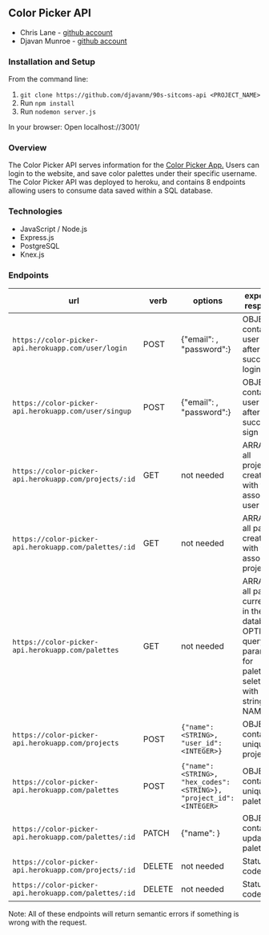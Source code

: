## Color Picker API
- Chris Lane - [github account](https://github.com/CLLane)
- Djavan Munroe - [github account](https://github.com/djavanm)

### Installation and Setup
From the command line:
1. `git clone https://github.com/djavanm/90s-sitcoms-api <PROJECT_NAME>`
1. Run `npm install`
1. Run `nodemon server.js`

In your browser:
Open localhost://3001/

### Overview
The Color Picker API serves information for the [Color Picker App.](https://color-picker-ui.herokuapp.com/login)
Users can login to the website, and save color palettes under their specific username. The Color Picker API was deployed to heroku, and contains 8 endpoints allowing users to consume data saved within a SQL database.

### Technologies
- JavaScript / Node.js 
- Express.js 
- PostgreSQL 
- Knex.js 

### Endpoints

| url | verb | options | expected response |
| ----|------|---------|---------------- |
| `https://color-picker-api.herokuapp.com/user/login` | POST |{"email": <STRING>, "password":<STRING>} | OBJECT containing user id after successful login. |
| `https://color-picker-api.herokuapp.com/user/singup` | POST |{"email": <STRING>, "password":<STRING>} | OBJECT containing user id after successful sign up. |
| `https://color-picker-api.herokuapp.com/projects/:id` | GET | not needed | ARRAY of all projects created with the associated user id. |
| `https://color-picker-api.herokuapp.com/palettes/:id` | GET | not needed | ARRAY of all palettes created with the associated project id.|
| `https://color-picker-api.herokuapp.com/palettes` | GET | not needed | ARRAY of all palettes currently in the database. OPTIONAL query parameter for palettes seletected with a string for NAME.|
| `https://color-picker-api.herokuapp.com/projects` | POST | `{"name": <STRING>, "user_id": <INTEGER>}` | OBJECT containing uniqure project id. |
| `https://color-picker-api.herokuapp.com/palettes` | POST | `{"name": <STRING>, "hex_codes": <STRING>}, "project_id": <INTEGER> ` | OBJECT containing uniqure palette id. |
| `https://color-picker-api.herokuapp.com/palettes/:id` | PATCH | {"name": <STRING>}| OBJECT containing updated palette. |
| `https://color-picker-api.herokuapp.com/projects/:id` | DELETE | not needed | Status code 204 |
| `https://color-picker-api.herokuapp.com/palettes/:id` | DELETE | not needed | Status code 204 |

Note: All of these endpoints will return semantic errors if something is wrong with the request.